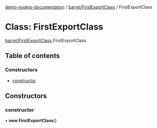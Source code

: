 [demo-nodejs-documentation](../README.md) / [barrel/FirstExportClass](../modules/barrel_FirstExportClass.md) / FirstExportClass

# Class: FirstExportClass

[barrel/FirstExportClass](../modules/barrel_FirstExportClass.md).FirstExportClass

## Table of contents

### Constructors

- [constructor](barrel_FirstExportClass.FirstExportClass.md#constructor)

## Constructors

### constructor

• **new FirstExportClass**()
